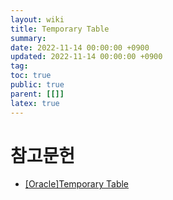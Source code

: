 ```yaml
---
layout: wiki
title: Temporary Table
summary:
date: 2022-11-14 00:00:00 +0900
updated: 2022-11-14 00:00:00 +0900
tag: 
toc: true
public: true
parent: [[]]
latex: true
---
```


# 참고문헌

- [[Oracle]Temporary Table](https://recollectionis.tistory.com/157)